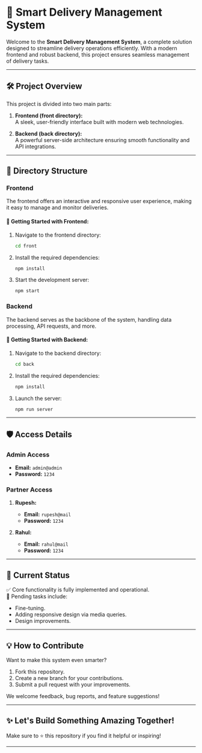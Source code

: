 # 🚚 Smart Delivery Management System  

Welcome to the **Smart Delivery Management System**, a complete solution designed to streamline delivery operations efficiently. With a modern frontend and robust backend, this project ensures seamless management of delivery tasks.  

---

## 🛠️ Project Overview  

This project is divided into two main parts:  

1. **Frontend (front directory):**  
   A sleek, user-friendly interface built with modern web technologies.  

2. **Backend (back directory):**  
   A powerful server-side architecture ensuring smooth functionality and API integrations.  

---

## 📂 Directory Structure  

### Frontend  

The frontend offers an interactive and responsive user experience, making it easy to manage and monitor deliveries.  

#### 🚀 Getting Started with Frontend:  

1. Navigate to the frontend directory:  

   ```bash  
   cd front  
   ```  

2. Install the required dependencies:  

   ```bash  
   npm install  
   ```  

3. Start the development server:  

   ```bash  
   npm start  
   ```  

### Backend  

The backend serves as the backbone of the system, handling data processing, API requests, and more.  

#### 🚀 Getting Started with Backend:  

1. Navigate to the backend directory:  

   ```bash  
   cd back  
   ```  

2. Install the required dependencies:  

   ```bash  
   npm install  
   ```  

3. Launch the server:  

   ```bash  
   npm run server  
   ```  

---

## 🛡️ Access Details  

### Admin Access  
- **Email:** `admin@admin`  
- **Password:** `1234`  

### Partner Access  
1. **Rupesh:**  
   - **Email:** `rupesh@mail`  
   - **Password:** `1234`  

2. **Rahul:**  
   - **Email:** `rahul@mail`  
   - **Password:** `1234`  

---

## 🚧 Current Status  

✅ Core functionality is fully implemented and operational.  
🔄 Pending tasks include:  
- Fine-tuning.  
- Adding responsive design via media queries.  
- Design improvements.  

---

## 💡 How to Contribute  

Want to make this system even smarter?  

1. Fork this repository.  
2. Create a new branch for your contributions.  
3. Submit a pull request with your improvements.  

We welcome feedback, bug reports, and feature suggestions!  

---

## ✨ Let's Build Something Amazing Together!  

Make sure to ⭐ this repository if you find it helpful or inspiring!  

---
